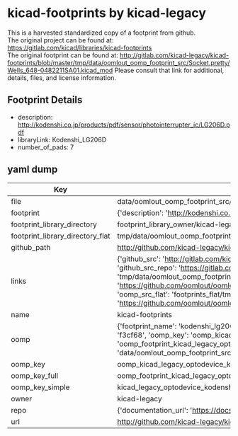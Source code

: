 # kicad-footprints by kicad-legacy  
This is a harvested standardized copy of a footprint from github.  
The original project can be found at:  
https://gitlab.com/kicad/libraries/kicad-footprints  
The original footprint can be found at:
http://gitlab.com/kicad-legacy/kicad-footprints/blob/master/tmp/data/oomlout_oomp_footprint_src/Socket.pretty/Wells_648-0482211SA01.kicad_mod
Please consult that link for additional, details, files, and license information.  
## Footprint Details
* description: http://kodenshi.co.jp/products/pdf/sensor/photointerrupter_ic/LG206D.pdf  
* libraryLink: Kodenshi_LG206D  
* number_of_pads: 7  
## yaml dump  
| Key | Value |  
| --- | --- |  
| file | data/oomlout_oomp_footprint_src/kicad-footprints/OptoDevice.pretty/Kodenshi_LG206D.kicad_mod |  
| footprint | {'description': 'http://kodenshi.co.jp/products/pdf/sensor/photointerrupter_ic/LG206D.pdf', 'libraryLink': 'Kodenshi_LG206D', 'number_of_pads': 7} |  
| footprint_library_directory | footprint_library_owner/kicad-legacy_kicad-footprints |  
| footprint_library_directory_flat | tmp/data/oomlout_oomp_footprint_src/footprints_flat/kicad_legacy_optodevice_kodenshi_lg206d/working |  
| github_path | http://github.com/kicad-legacy/kicad-footprints/blob/master/tmp/data/oomlout_oomp_footprint_src/OptoDevice.pretty/Kodenshi_LG206D.kicad_mod |  
| links | {'github_src': 'http://gitlab.com/kicad-legacy/kicad-footprints/blob/master/tmp/data/oomlout_oomp_footprint_src/Socket.pretty/Wells_648-0482211SA01.kicad_mod', 'github_src_repo': 'https://gitlab.com/kicad/libraries/kicad-footprints', 'oomp_bot': 'tmp/data/oomlout_oomp_footprint_src/footprints/kicad_legacy_optodevice_kodenshi_lg206d/working', 'oomp_bot_github': 'https://github.com/oomlout/oomlout_oomp_footprint_bot/tree/main/tmp/data/oomlout_oomp_footprint_src/footprints/kicad_legacy_optodevice_kodenshi_lg206d/working', 'oomp_src_flat': 'footprints_flat/tmp/data/oomlout_oomp_footprint_src/footprints_flat/kicad_legacy_optodevice_kodenshi_lg206d/working', 'oomp_src_flat_github': 'https://github.com/oomlout/oomlout_oomp_footprint_src/tree/main/tmp/data/oomlout_oomp_footprint_src/footprints_flat/kicad_legacy_optodevice_kodenshi_lg206d/working'} |  
| name | kicad-footprints |  
| oomp | {'footprint_name': 'kodenshi_lg206d', 'library_name': 'optodevice', 'md5': 'f3cf684c06d54ed93ef117edf0418b7b', 'md5_10': 'f3cf684c06', 'md5_5': 'f3cf6', 'md5_6': 'f3cf68', 'oomp_key': 'oomp_kicad_legacy_optodevice_kodenshi_lg206d', 'oomp_key_extra': 'oomp_footprint_kicad_legacy_optodevice_kodenshi_lg206d', 'oomp_key_full': 'oomp_footprint_kicad_legacy_optodevice_kodenshi_lg206d_f3cf68', 'oomp_key_simple': 'kicad_legacy_optodevice_kodenshi_lg206d', 'original_filename': 'data/oomlout_oomp_footprint_src/kicad-footprints/OptoDevice.pretty/Kodenshi_LG206D.kicad_mod', 'owner_name': 'kicad_legacy'} |  
| oomp_key | oomp_kicad_legacy_optodevice_kodenshi_lg206d |  
| oomp_key_full | oomp_footprint_kicad_legacy_optodevice_kodenshi_lg206d |  
| oomp_key_simple | kicad_legacy_optodevice_kodenshi_lg206d |  
| owner | kicad-legacy |  
| repo | {'documentation_url': 'https://docs.github.com/rest/repos/repos#get-a-repository', 'message': 'Not Found'} |  
| url | http://github.com/kicad-legacy/kicad-footprints |  

